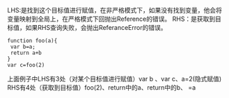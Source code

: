 LHS:是找到这个目标值进行赋值，在非严格模式下，如果没有找到变量，他会将变量映射到全局上，在严格模式下回抛出Reference的错误。
RHS：是获取到目标值，如果RHS查询失败，会抛出ReferanceError的错误。

```
function foo(a){
 var b=a;
 return a+b
}
var c=foo(2)
```
上面例子中LHS有3处（对某个目标值进行赋值）var b 、var c、a=2(隐式赋值)
RHS有4处（获取到目标值）foo(2)、return中的a、return中的b、 =a